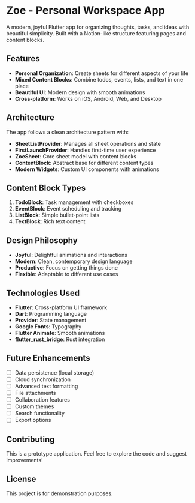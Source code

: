 # Zoe - Personal Workspace App

A modern, joyful Flutter app for organizing thoughts, tasks, and ideas with beautiful simplicity. Built with a Notion-like structure featuring pages and content blocks.

## Features

- **Personal Organization**: Create sheets for different aspects of your life
- **Mixed Content Blocks**: Combine todos, events, lists, and text in one place
- **Beautiful UI**: Modern design with smooth animations
- **Cross-platform**: Works on iOS, Android, Web, and Desktop

## Architecture

The app follows a clean architecture pattern with:

- **SheetListProvider**: Manages all sheet operations and state
- **FirstLaunchProvider**: Handles first-time user experience
- **ZoeSheet**: Core sheet model with content blocks
- **ContentBlock**: Abstract base for different content types
- **Modern Widgets**: Custom UI components with animations

## Content Block Types

1. **TodoBlock**: Task management with checkboxes
2. **EventBlock**: Event scheduling and tracking
3. **ListBlock**: Simple bullet-point lists
4. **TextBlock**: Rich text content

## Design Philosophy

- **Joyful**: Delightful animations and interactions
- **Modern**: Clean, contemporary design language
- **Productive**: Focus on getting things done
- **Flexible**: Adaptable to different use cases

## Technologies Used

- **Flutter**: Cross-platform UI framework
- **Dart**: Programming language
- **Provider**: State management
- **Google Fonts**: Typography
- **Flutter Animate**: Smooth animations
- **flutter_rust_bridge**: Rust integration

## Future Enhancements

- [ ] Data persistence (local storage)
- [ ] Cloud synchronization
- [ ] Advanced text formatting
- [ ] File attachments
- [ ] Collaboration features
- [ ] Custom themes
- [ ] Search functionality
- [ ] Export options

## Contributing

This is a prototype application. Feel free to explore the code and suggest improvements!

## License

This project is for demonstration purposes.
